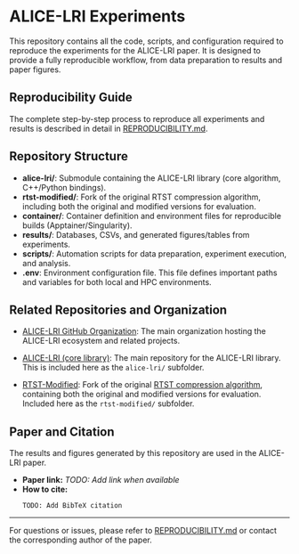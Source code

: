 # ALICE-LRI Experiments

This repository contains all the code, scripts, and configuration required to reproduce the experiments for the ALICE-LRI paper. It is designed to provide a fully reproducible workflow, from data preparation to results and paper figures.

## Reproducibility Guide

The complete step-by-step process to reproduce all experiments and results is described in detail in [REPRODUCIBILITY.md](./REPRODUCIBILITY.md).

## Repository Structure

- **alice-lri/**: Submodule containing the ALICE-LRI library (core algorithm, C++/Python bindings).
- **rtst-modified/**: Fork of the original RTST compression algorithm, including both the original and modified versions for evaluation.
- **container/**: Container definition and environment files for reproducible builds (Apptainer/Singularity).
- **results/**: Databases, CSVs, and generated figures/tables from experiments.
- **scripts/**: Automation scripts for data preparation, experiment execution, and analysis.
- **.env**: Environment configuration file. This file defines important paths and variables for both local and HPC environments.

## Related Repositories and Organization

- [ALICE-LRI GitHub Organization](https://github.com/alice-lri): The main organization hosting the ALICE-LRI ecosystem and related projects.

- [ALICE-LRI (core library)](https://github.com/alice-lri/alice-lri): The main repository for the ALICE-LRI library. This is included here as the `alice-lri/` subfolder.

- [RTST-Modified](https://github.com/alice-lri/rtst-modified): Fork of the original [RTST compression algorithm](https://github.com/horizon-research/Real-Time-Spatio-Temporal-LiDAR-Point-Cloud-Compression), containing both the original and modified versions for evaluation. Included here as the `rtst-modified/` subfolder.

## Paper and Citation

The results and figures generated by this repository are used in the ALICE-LRI paper.

- **Paper link:** _TODO: Add link when available_
- **How to cite:**
  ```
  TODO: Add BibTeX citation
  ```

---

For questions or issues, please refer to [REPRODUCIBILITY.md](./REPRODUCIBILITY.md) or contact the corresponding author of the paper.
